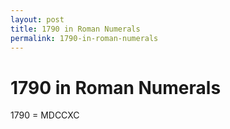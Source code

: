 ```yaml
---
layout: post
title: 1790 in Roman Numerals
permalink: 1790-in-roman-numerals
---
```


# 1790 in Roman Numerals

1790 = MDCCXC
